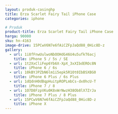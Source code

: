 ```yaml
---
layout: produk-casinghp
title: Erza Scarlet Fairy Tail iPhone Case
categories: iphone

# Produk
product-title: Erza Scarlet Fairy Tail iPhone Case
harga: 90000
sku: hn-4163
image-drive: 15PCwV6N7e6fAiCZFpJaQd88_0Hic8D-z
gallery:
  - url: 1i8fFnwUulwoNbOOHdG46U4u5ufkT6acj
    title: iPhone 5 / 5s / SE
  - url: 1t2XxCliFep6Yb6X-XpX_3xXIbdEROc8N
    title: iPhone 6 / 6s
  - url: 10kBYJPZbN6lm1i5epk5R1Ot0IbBSXBG0
    title: iPhone 6 Plus / 6s Plus
  - url: 1dQdnH0dBqpHuitpROPLmbCs-dx0hcU-T
    title: iPhone 7 / 8
  - url: 1O7D8FzpVKu0K8xWrNwzH38Ob8lX7ZrJa
    title: iPhone 7 Plus / 8 Plus
  - url: 15PCwV6N7e6fAiCZFpJaQd88_0Hic8D-z
    title: iPhone X
---
```

